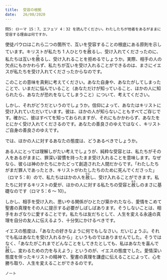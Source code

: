 ```yaml
---
title:  受容の根拠
date:   26/08/2020
---
```


`問5: ローマ 15：7、エフェソ 4：32 を読んでください。わたしたちが他者をあるがままに受容する理由は何ですか。`

使徒パウロはこれら二つの箇所で、互いを受容することの根底にある原則を示しています。キリストが私たち 1 人ひとりを<ruby>赦<rt>ゆ</rt>る</ruby>し、受け入れてくださったのに、私たちは互いを<ruby>赦<rt>ゆ</rt></ruby>るし、受け入れることを拒めるでしょうか。実際、相手の人の欠点にもかかわらず、私たちが互いを受け入れることができるのは、まさにイエスが私たちを受け入れてくださったからなのです。

このことの意味を真剣に考えてください。あなた自身や、あなたがしてしまったことで、いまだに悩んでいること（あなただけが知っていること、ほかの人に知られたら、あなたが恐れをなしてしまうこと）について、考えてください。

しかし、それがどうだというのでしょうか。信仰によって、あなたはキリストに受け入れていただいています。彼は、ほかの人が知らないこともすべてご存じです。確かに、彼はすべてを知っておられますが、それにもかかわらず、あなたをとにかく受け入れてくださるのです。あなたの善良さのゆえではなく、キリストご自身の善良さのゆえです。

では、ほかの人に対するあなたの態度は、どうあるべきでしょうか。

ある人にとっては理解しがたい考えでしょうが、純粋な受容とは、私たちがその人をあるがままに、罪深い習慣を持ったまま受け入れることを意味します。なぜなら、彼らは神のかたちにかたどって創造された人間だからです。「わたしたちがまだ罪人であったとき、キリストがわたしたちのために死んでくださった」（ロマ 5：8）ので、私たちはほかの人を<ruby>赦<rt>ゆる</rt></ruby>し、受け入れることができます。私たちに対するキリストの愛が、ほかの人に対する私たちの受容と<ruby>赦<rt>ゆる<rt></ruby>しのまさに基礎なのです（ロマ 5：6 ～ 10）。

しかし、相手を受け入れ、思いやる関係がひとたび築かれたなら、愛情をこめて聖書の真理をその人に提示する必要がしばしばあります。そうしないことは、相手をおざなりに愛することです。私たちは友だちとして、人生を変える永遠の真理を自分の友人に伝えるよう、十分気にかけるべきです。

イエスの態度は、「あなたの好きなように何でもしなさい。だいじょうぶ。それでも私はあなたを受け入れるから」というものではありませんでした。そうではなく、「あなたがこれまでどんなことをしてきたとしても、私はあなたを喜んで<ruby>赦<rt>ゆる</rt></ruby>し、変わるための力を与えよう」というのが、イエスの態度でした。愛情深い態度を伴ったキリストの精神で、聖書の真理を謙虚に伝えることによって、心を勝ち取り、人生を変えることができるのです。

`ノート`